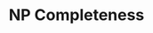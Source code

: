 ---
title: NP Completeness
number: 35
time: 2022-04-25 12:00
location: Graham Hall 210
notes:
noutes_source:
slides_pdf:
slides_ppt:
youtube:
recording:
passcode:
textbook:
---